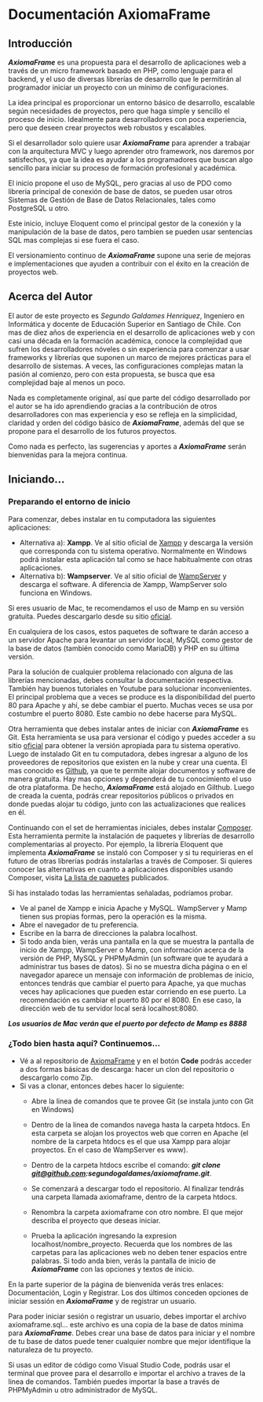 # Documentación AxiomaFrame

## Introducción

***AxiomaFrame*** es una propuesta para el desarrollo de aplicaciones web a través de un micro framework basado en PHP, como lenguaje para el backend, y el uso de diversas librerías de desarrollo que le permitirán al programador iniciar un proyecto con un mínimo de configuraciones.

La idea principal es proporcionar un entorno básico de desarrollo, escalable según necesidades de proyectos, pero que haga simple y sencillo el proceso de inicio. Idealmente para desarrolladores con poca experiencia, pero que deseen crear proyectos web robustos y escalables.

Si el desarrollador solo quiere usar ***AxiomaFrame*** para aprender a trabajar con la arquitectura MVC y luego aprender otro framework, nos daremos por satisfechos, ya que la idea es ayudar a los programadores que buscan algo sencillo para iniciar su proceso de formación profesional y académica.

El inicio propone el uso de MySQL, pero gracias al uso de PDO como libreria principal de conexión de base de datos, se pueden usar otros Sistemas de Gestión de Base de Datos Relacionales, tales como PostgreSQL u otro.

Este inicio, incluye Eloquent como el principal gestor de la conexión y la manipulación de la base de datos, pero tambien se pueden usar sentencias SQL mas complejas si ese fuera el caso.

El versionamiento continuo de ***AxiomaFrame*** supone una serie de mejoras e implementaciones que ayuden a contribuir con el éxito en la creación de proyectos web.

## Acerca del  Autor
El autor de este proyecto es *Segundo Galdames Henríquez*, Ingeniero en Informática y docente de Educación Superior en Santiago de Chile. Con mas de diez años de experiencia en el desarrollo de aplicaciones web y con casi una década en la formación académica, conoce la complejidad que sufren los desarrolladores nóveles o sin experiencia para comenzar a usar frameworks y librerías que suponen un marco de mejores prácticas para el desarrollo de sistemas. A veces, las configuraciones complejas matan la pasión al comienzo, pero con esta propuesta, se busca que esa complejidad baje al menos un poco.

Nada es completamente original, así que parte del código desarrollado por el autor se ha ido aprendiendo gracias a la contribución de otros desarrolladores con mas experiencia y eso se refleja en la simplicidad, claridad y orden del código básico de ***AxiomaFrame***, además del que se propone para el desarrollo de los futuros proyectos.

Como nada es perfecto, las sugerencias y aportes a ***AxiomaFrame*** serán bienvenidas para la mejora continua.

## Iniciando...
### Preparando el entorno de inicio
Para comenzar, debes instalar en tu computadora las siguientes aplicaciones:
- Alternativa a): **Xampp**. Ve al sitio oficial de [Xampp](https://www.apachefriends.org/es/index.html "Xampp") y descarga la versión que corresponda con tu sistema operativo. Normalmente en Windows podrá instalar esta aplicación tal como se hace habitualmente con otras aplicaciones.
- Alternativa b): **Wampserver**. Ve al sitio oficial de [WampServer](https://www.wampserver.com/en/ "Wampserver") y descarga el software. A diferencia de Xampp, WampServer solo funciona en Windows.

Si eres usuario de Mac, te recomendamos el uso de Mamp en su versión gratuita. Puedes descargarlo desde su sitio [oficial](https://www.mamp.info/en/windows/ "oficial").

En cualquiera de los casos, estos paquetes de software te darán acceso a un servidor Apache para levantar un servidor local, MySQL como gestor de la base de datos (también conocido como MariaDB) y PHP en su última versión.

Para la solución de cualquier problema relacionado con alguna de las librerías mencionadas, debes consultar la documentación respectiva. También hay buenos tutoriales en Youtube para solucionar inconvenientes. El principal problema que a veces se produce es la disponibilidad del puerto 80 para Apache y ahí, se debe cambiar el puerto. Muchas veces se usa por costumbre el puerto 8080. Este cambio no debe hacerse para MySQL.

Otra herramienta que debes instalar antes de iniciar con ***AxiomaFrame*** es Git. Esta herramienta se usa para versionar el código y puedes acceder a su sitio [oficial](https://git-scm.com/ "oficial") para obtener la versión apropiada para tu sistema operativo. Luego de instalado Git en tu computadora, debes ingresar a alguno de los proveedores de repositorios que existen en la nube y crear una cuenta. El mas conocido es [Github](https://github.com/ "Github"), ya que te permite alojar documentos y software de manera gratuita. Hay mas opciones y dependerá de tu conocimiento el uso de otra plataforma. De hecho, ***AxiomaFrame*** está alojado en Gilthub. Luego de creada la cuenta, podrás crear repositorios públicos o privados en donde puedas alojar tu código, junto con las actualizaciones que realices en él.

Continuando con el set de herramientas iniciales, debes instalar [Composer](https://getcomposer.org/ "Composer"). Esta herramienta permite la instalación de paquetes y librerías de desarrollo complementarias al proyecto. Por ejemplo, la librería Eloquent que implementa ***AxiomaFrame*** se instaló con Composer y si tu requirieras en el futuro de otras librerías podrás instalarlas a través de Composer. Si quieres conocer las alternativas en cuanto a aplicaciones disponibles usando Composer, visita [La lista de paquetes](https://packagist.org/ "La lista de paquetes") publicados.

Si has instalado todas las herramientas señaladas, podríamos probar.
- Ve al panel de Xampp e inicia Apache y MySQL. WampServer y Mamp tienen sus propias formas, pero la operación es la misma.
- Abre el navegador de tu preferencia.
- Escribe en la barra de direcciones la palabra localhost.
- Si todo anda bien, verás una pantalla en la que se muestra la pantalla de inicio de Xampp, WampServer o Mamp, con información acerca de la versión de PHP, MySQL y PHPMyAdmin (un software que te ayudará a administrar tus bases de datos). Si no se muestra dicha página o en el navegador aparece un mensaje con información de problemas de inicio, entonces tendrás que cambiar el puerto para Apache, ya que muchas veces hay aplicaciones que pueden estar corriendo en ese puerto. La recomendación es cambiar el puerto 80 por el 8080. En ese caso, la dirección web de tu servidor local será localhost:8080.

***Los usuarios de Mac verán que el puerto por defecto de Mamp es 8888***

### ¿Todo bien hasta aquí? Continuemos...
- Vé a al repositorio de [AxiomaFrame](https://github.com/segundogaldames/axiomaframe/ "axiomaframe") y en el botón **Code** podrás acceder a dos formas básicas de descarga: hacer un clon del repositorio o descargarlo como Zip.
- Si vas a clonar, entonces debes hacer lo siguiente:
	- Abre la linea de comandos que te provee Git (se instala junto con Git en Windows)
	- Dentro de la linea de comandos navega hasta la carpeta htdocs. En esta carpeta se alojan los proyectos web que corren en Apache (el nombre de la carpeta htdocs es el que usa Xampp para alojar proyectos. En el caso de WampServer es www).
	- Dentro de la carpeta htdocs escribe el comando:
***git clone git@github.com:segundogaldames/axiomaframe.git***.

	- Se comenzará a descargar todo el repositorio. Al finalizar tendrás una carpeta llamada axiomaframe, dentro de la carpeta htdocs.
	- Renombra la carpeta axiomaframe con otro nombre. El que mejor describa el proyecto que deseas iniciar.
	- Prueba la aplicación ingresando la expresion localhost/nombre_proyecto. Recuerda que los nombres de las carpetas para las aplicaciones web no deben tener espacios entre palabras. Si todo anda bien, verás la pantalla de inicio de ***AxiomaFrame*** con las opciones y textos de inicio.

En la parte superior de la página de bienvenida verás tres enlaces: Documentación, Login y Registrar. Los dos últimos conceden opciones de iniciar sessión en ***AxiomaFrame*** y de registrar un usuario.

Para poder iniciar sesión o registrar un usuario, debes importar el archivo axiomaframe.sql... este archivo es una copia de la base de datos minima para ***AxiomaFrame***. Debes crear una base de datos para iniciar y el nombre de tu base de datos puede tener cualquier nombre que mejor identifique la naturaleza de tu proyecto.

Si usas un editor de código como Visual Studio Code, podrás usar el terminal que provee para el desarrollo e importar el archivo a traves de la linea de comandos. También puedes importar la base a través de PHPMyAdmin u otro administrador de MySQL.